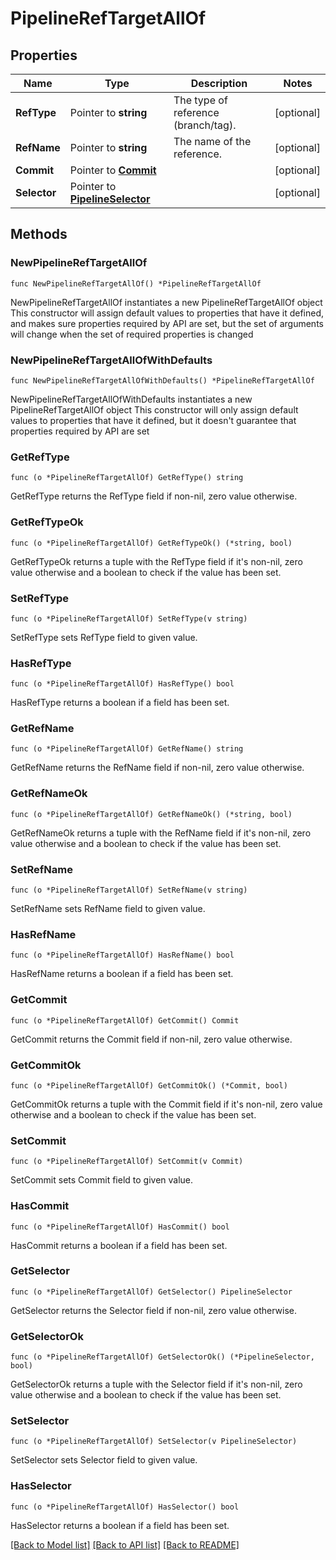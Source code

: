 # PipelineRefTargetAllOf

## Properties

Name | Type | Description | Notes
------------ | ------------- | ------------- | -------------
**RefType** | Pointer to **string** | The type of reference (branch/tag). | [optional] 
**RefName** | Pointer to **string** | The name of the reference. | [optional] 
**Commit** | Pointer to [**Commit**](Commit.md) |  | [optional] 
**Selector** | Pointer to [**PipelineSelector**](PipelineSelector.md) |  | [optional] 

## Methods

### NewPipelineRefTargetAllOf

`func NewPipelineRefTargetAllOf() *PipelineRefTargetAllOf`

NewPipelineRefTargetAllOf instantiates a new PipelineRefTargetAllOf object
This constructor will assign default values to properties that have it defined,
and makes sure properties required by API are set, but the set of arguments
will change when the set of required properties is changed

### NewPipelineRefTargetAllOfWithDefaults

`func NewPipelineRefTargetAllOfWithDefaults() *PipelineRefTargetAllOf`

NewPipelineRefTargetAllOfWithDefaults instantiates a new PipelineRefTargetAllOf object
This constructor will only assign default values to properties that have it defined,
but it doesn't guarantee that properties required by API are set

### GetRefType

`func (o *PipelineRefTargetAllOf) GetRefType() string`

GetRefType returns the RefType field if non-nil, zero value otherwise.

### GetRefTypeOk

`func (o *PipelineRefTargetAllOf) GetRefTypeOk() (*string, bool)`

GetRefTypeOk returns a tuple with the RefType field if it's non-nil, zero value otherwise
and a boolean to check if the value has been set.

### SetRefType

`func (o *PipelineRefTargetAllOf) SetRefType(v string)`

SetRefType sets RefType field to given value.

### HasRefType

`func (o *PipelineRefTargetAllOf) HasRefType() bool`

HasRefType returns a boolean if a field has been set.

### GetRefName

`func (o *PipelineRefTargetAllOf) GetRefName() string`

GetRefName returns the RefName field if non-nil, zero value otherwise.

### GetRefNameOk

`func (o *PipelineRefTargetAllOf) GetRefNameOk() (*string, bool)`

GetRefNameOk returns a tuple with the RefName field if it's non-nil, zero value otherwise
and a boolean to check if the value has been set.

### SetRefName

`func (o *PipelineRefTargetAllOf) SetRefName(v string)`

SetRefName sets RefName field to given value.

### HasRefName

`func (o *PipelineRefTargetAllOf) HasRefName() bool`

HasRefName returns a boolean if a field has been set.

### GetCommit

`func (o *PipelineRefTargetAllOf) GetCommit() Commit`

GetCommit returns the Commit field if non-nil, zero value otherwise.

### GetCommitOk

`func (o *PipelineRefTargetAllOf) GetCommitOk() (*Commit, bool)`

GetCommitOk returns a tuple with the Commit field if it's non-nil, zero value otherwise
and a boolean to check if the value has been set.

### SetCommit

`func (o *PipelineRefTargetAllOf) SetCommit(v Commit)`

SetCommit sets Commit field to given value.

### HasCommit

`func (o *PipelineRefTargetAllOf) HasCommit() bool`

HasCommit returns a boolean if a field has been set.

### GetSelector

`func (o *PipelineRefTargetAllOf) GetSelector() PipelineSelector`

GetSelector returns the Selector field if non-nil, zero value otherwise.

### GetSelectorOk

`func (o *PipelineRefTargetAllOf) GetSelectorOk() (*PipelineSelector, bool)`

GetSelectorOk returns a tuple with the Selector field if it's non-nil, zero value otherwise
and a boolean to check if the value has been set.

### SetSelector

`func (o *PipelineRefTargetAllOf) SetSelector(v PipelineSelector)`

SetSelector sets Selector field to given value.

### HasSelector

`func (o *PipelineRefTargetAllOf) HasSelector() bool`

HasSelector returns a boolean if a field has been set.


[[Back to Model list]](../README.md#documentation-for-models) [[Back to API list]](../README.md#documentation-for-api-endpoints) [[Back to README]](../README.md)


